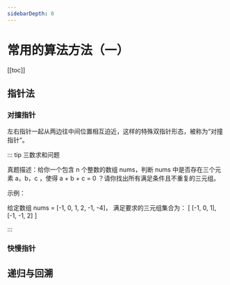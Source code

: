 ```yaml
---
sidebarDepth: 0
---
```


# 常用的算法方法（一）

[[toc]]

## 指针法

### 对撞指针

左右指针一起从两边往中间位置相互迫近，这样的特殊双指针形态，被称为“对撞指针”。

::: tip 三数求和问题

真题描述：给你一个包含 n 个整数的数组 nums，判断 nums 中是否存在三个元素 a，b，c ，使得 a + b + c = 0 ？请你找出所有满足条件且不重复的三元组。

示例：

给定数组 nums = [-1, 0, 1, 2, -1, -4]， 满足要求的三元组集合为： [ [-1, 0, 1], [-1, -1, 2] ]

:::

### 快慢指针

## 递归与回溯


